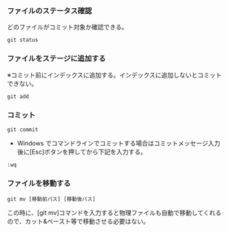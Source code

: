 ### ファイルのステータス確認
どのファイルがコミット対象か確認できる。

``` git
git status
```

### ファイルをステージに追加する
※コミット前にインデックスに追加する。インデックスに追加しないとコミットできない。
``` git
git add
```

### コミット
``` git
git commit
```
* Windows でコマンドラインでコミットする場合はコミットメッセージ入力後に[Esc]ボタンを押してから下記を入力する。
```git
:wq
```

### ファイルを移動する
``` git
git mv [移動前パス] [移動後パス]
```
この時に、[git mv]コマンドを入力すると物理ファイルも自動で移動してくれるので、カット&ペースト等で移動させる必要はない。
